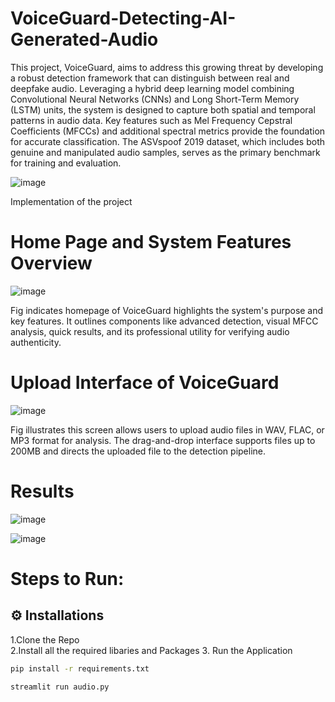 # VoiceGuard-Detecting-AI-Generated-Audio

This project, VoiceGuard, aims to address this growing threat by developing a robust detection framework that can distinguish between real and deepfake audio. Leveraging a hybrid deep learning model combining Convolutional Neural Networks (CNNs) and Long Short-Term Memory (LSTM) units, the system is designed to capture both spatial and temporal patterns in audio data. Key features such as Mel Frequency Cepstral Coefficients (MFCCs) and additional spectral metrics provide the foundation for accurate classification. The ASVspoof 2019 dataset, which includes both genuine and manipulated audio samples, serves as the primary benchmark for training and evaluation.

![image](https://github.com/user-attachments/assets/a9f574c4-5729-4309-aa60-c1c8d44cc567)

Implementation of the project

# Home Page and System Features Overview

![image](https://github.com/user-attachments/assets/daee12d9-f1d2-4d5c-abe7-f91edb3cb20a)

Fig indicates homepage of VoiceGuard highlights the system's purpose and key features. It outlines components like advanced detection, visual MFCC analysis, quick results, and its professional utility for verifying audio authenticity.

# Upload Interface of VoiceGuard

![image](https://github.com/user-attachments/assets/6c91cbab-3220-4b28-be35-1c79aba9bfe1)

Fig illustrates this screen allows users to upload audio files in WAV, FLAC, or MP3 format for analysis. The drag-and-drop interface supports files up to 200MB and directs the uploaded file to the detection pipeline.

# Results

![image](https://github.com/user-attachments/assets/504c09d7-99d2-4500-9a86-60df0164109f)


![image](https://github.com/user-attachments/assets/f9117d27-b935-4ff6-a13e-71c00227e00f)


# Steps to Run:

## ⚙️ Installations

1.Clone the Repo  
2.Install all the required libaries and Packages
3. Run the Application

```bash
pip install -r requirements.txt

streamlit run audio.py







